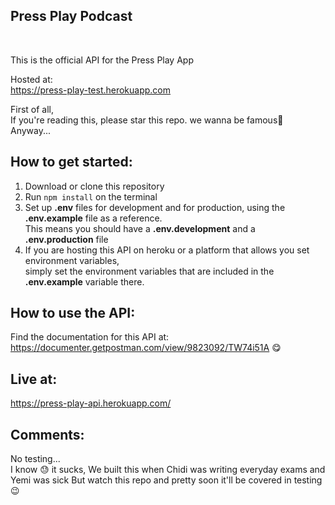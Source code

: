 ## Press Play Podcast 
<br>
<p> This is the official API for the Press Play App </p>    
  
Hosted at:    
https://press-play-test.herokuapp.com

First of all,  
If you're reading this, please star this repo. we wanna be famous🥺  
Anyway...  

## How to get started:
1. Download or clone this repository    
2. Run ```npm install``` on the terminal    
3. Set up **.env** files for development and for production, using the **.env.example** file as a reference.    
This means you should have a **.env.development** and a **.env.production** file    
4. If you are hosting this API on heroku or a platform that allows you set environment variables,      
simply set the environment variables that are included in the **.env.example** variable there.  

## How to use the API:  

Find the documentation for this API at:    
https://documenter.getpostman.com/view/9823092/TW74i51A 😋

## Live at:
https://press-play-api.herokuapp.com/

## Comments:
No testing...   
I know 😓 it sucks, We built this when Chidi was writing everyday exams and Yemi was sick
But watch this repo and pretty soon it'll be covered in testing 😉
